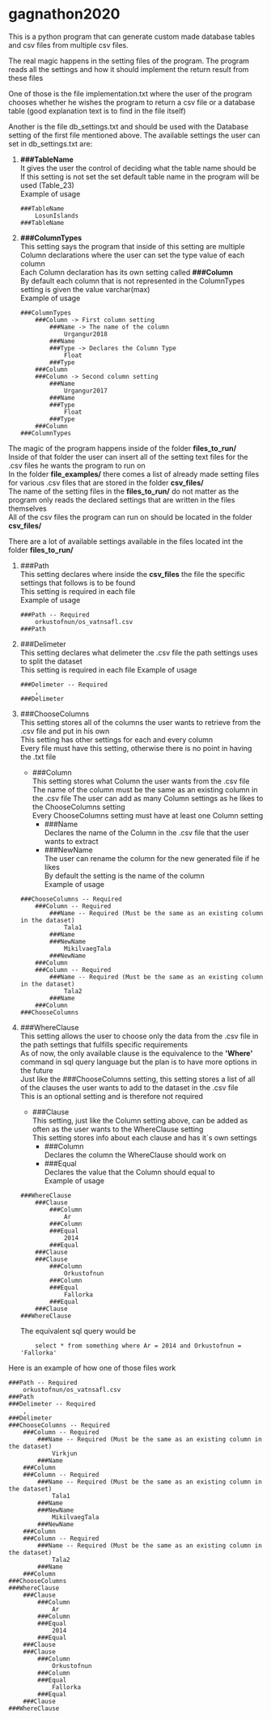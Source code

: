# gagnathon2020

This is a python program that can generate custom made database tables and csv files from multiple csv files.

The real magic happens in the setting files of the program.
The program reads all the settings and how it should implement the return result from these files

One of those is the file implementation.txt where the user of the program chooses whether he wishes the program to return a csv file or a database table (good explanation text is to find in the file itself)

Another is the file db_settings.txt and should be used with the Database setting of the first file mentioned above.
The available settings the user can set in db_settings.txt are: 
1.  **###TableName**  
    It gives the user the control of deciding what the table name should be  
    If this setting is not set the set default table name in the program will be used (Table_23)  
    Example of usage  
    ```
    ###TableName
        LosunIslands
    ###TableName
    ```

2.  **###ColumnTypes**  
    This setting says the program that inside of this setting are multiple Column declarations where the user can set the type value of each column  
    Each Column declaration has its own setting called **###Column**  
    By default each column that is not represented in the ColumnTypes setting is given the value varchar(max)  
    Example of usage  
    ```
    ###ColumnTypes
        ###Column -> First column setting
            ###Name -> The name of the column
                Urgangur2018
            ###Name
            ###Type -> Declares the Column Type
                Float
            ###Type
        ###Column
        ###Column -> Second column setting
            ###Name
                Urgangur2017
            ###Name
            ###Type
                Float
            ###Type
        ###Column
    ###ColumnTypes
    ```


The magic of the program happens inside of the folder **files_to_run/**  
Inside of that folder the user can insert all of the setting text files for the .csv files he wants the program to run on  
In the folder **file_examples/** there comes a list of already made setting files for various .csv files that are stored in the folder **csv_files/**  
The name of the setting files in the **files_to_run/** do not matter as the program only reads the declared settings that are written in the files themselves  
All of the csv files the program can run on should be located in the folder **csv_files/**    

There are a lot of available settings available in the files located int the folder **files_to_run/**  
1.  ###Path  
    This setting declares where inside the **csv_files** the file the specific settings that follows is to be found  
    This setting is required in each file  
    Example of usage
    ```
    ###Path -- Required
        orkustofnun/os_vatnsafl.csv
    ###Path
    ```

2.  ###Delimeter  
    This setting declares what delimeter the .csv file the path settings uses to split the dataset  
    This setting is required in each file 
    Example of usage
    ```
    ###Delimeter -- Required
        ,
    ###Delimeter
    ```

3.  ###ChooseColumns  
    This setting stores all of the columns the user wants to retrieve from the .csv file and put in his own  
    This setting has other settings for each and every column  
    Every file must have this setting, otherwise there is no point in having the .txt file  
    -   ###Column  
        This setting stores what Column the user wants from the .csv file  
        The name of the column must be the same as an existing column in the .csv file
        The user can add as many Column settings as he likes to the ChooseColumns setting  
        Every ChooseColumns setting must have at least one Column setting  
        -   ###Name  
            Declares the name of the Column in the .csv file that the user wants to extract
        -   ###NewName  
            The user can rename the column for the new generated file if he likes  
            By default the setting is the name of the column  
    Example of usage
    ```
    ###ChooseColumns -- Required
        ###Column -- Required
            ###Name -- Required (Must be the same as an existing column in the dataset)
                Tala1
            ###Name
            ###NewName
                MikilvaegTala
            ###NewName
        ###Column
        ###Column -- Required
            ###Name -- Required (Must be the same as an existing column in the dataset)
                Tala2
            ###Name
        ###Column
    ###ChooseColumns
    ```

4.  ###WhereClause  
    This setting allows the user to choose only the data from the .csv file in the path settings that fulfills specific requirements  
    As of now, the only available clause is the equivalence to the **'Where'** command in sql query language but the plan is to have more options in the future    
    Just like the ###ChooseColumns setting, this setting stores a list of all of the clauses the user wants to add to the dataset in the .csv file  
    This is an optional setting and is therefore not required  
    -   ###Clause  
        This setting, just like the Column setting above, can be added as often as the user wants to the WhereClause setting  
        This setting stores info about each clause and has it´s own settings  
        -   ###Column  
            Declares the column the WhereClause should work on  
        -   ###Equal  
            Declares the value that the Column should equal to  
    Example of usage
    ```
    ###WhereClause
        ###Clause
            ###Column
                Ar
            ###Column
            ###Equal
                2014
            ###Equal
        ###Clause
        ###Clause
            ###Column
                Orkustofnun
            ###Column
            ###Equal
                Fallorka
            ###Equal
        ###Clause
    ###WhereClause
    ```
    The equivalent sql query would be 
    ```
        select * from something where Ar = 2014 and Orkustofnun = 'Fallorka'
    ```
        

Here is an example of how one of those files work
```
###Path -- Required
    orkustofnun/os_vatnsafl.csv
###Path
###Delimeter -- Required
    ,
###Delimeter
###ChooseColumns -- Required
    ###Column -- Required
        ###Name -- Required (Must be the same as an existing column in the dataset)
            Virkjun
        ###Name
    ###Column
    ###Column -- Required
        ###Name -- Required (Must be the same as an existing column in the dataset)
            Tala1
        ###Name
        ###NewName
            MikilvaegTala
        ###NewName
    ###Column
    ###Column -- Required
        ###Name -- Required (Must be the same as an existing column in the dataset)
            Tala2
        ###Name
    ###Column
###ChooseColumns
###WhereClause
    ###Clause
        ###Column
            Ar
        ###Column
        ###Equal
            2014
        ###Equal
    ###Clause
    ###Clause
        ###Column
            Orkustofnun
        ###Column
        ###Equal
            Fallorka
        ###Equal
    ###Clause
###WhereClause
```